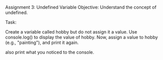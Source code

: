 Assignment 3: Undefined Variable
Objective: Understand the concept of undefined.

Task:

Create a variable called hobby but do not assign it a value.
Use console.log() to display the value of hobby.
Now, assign a value to hobby (e.g., "painting"), and print it again.

also print what you noticed to the console.
